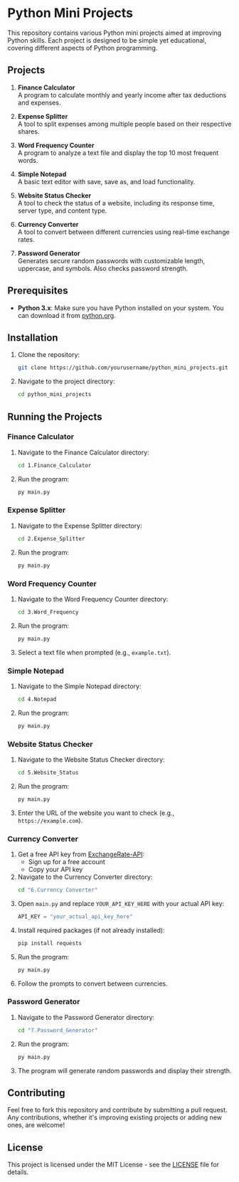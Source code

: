 # Python Mini Projects

This repository contains various Python mini projects aimed at improving Python skills. Each project is designed to be simple yet educational, covering different aspects of Python programming.

## Projects

1. **Finance Calculator**  
   A program to calculate monthly and yearly income after tax deductions and expenses.
2. **Expense Splitter**  
   A tool to split expenses among multiple people based on their respective shares.
3. **Word Frequency Counter**  
   A program to analyze a text file and display the top 10 most frequent words.
4. **Simple Notepad**  
   A basic text editor with save, save as, and load functionality.
5. **Website Status Checker**  
   A tool to check the status of a website, including its response time, server type, and content type.
6. **Currency Converter**  
   A tool to convert between different currencies using real-time exchange rates.

7. **Password Generator**  
    Generates secure random passwords with customizable length, uppercase, and symbols. Also checks password strength.

## Prerequisites

- **Python 3.x**: Make sure you have Python installed on your system. You can download it from [python.org](https://www.python.org/downloads/).

## Installation

1. Clone the repository:
    ```sh
    git clone https://github.com/yourusername/python_mini_projects.git
    ```
2. Navigate to the project directory:
    ```sh
    cd python_mini_projects
    ```

## Running the Projects

### Finance Calculator

1. Navigate to the Finance Calculator directory:
    ```sh
    cd 1.Finance_Calculator
    ```
2. Run the program:
    ```sh
    py main.py
    ```

### Expense Splitter

1. Navigate to the Expense Splitter directory:
    ```sh
    cd 2.Expense_Splitter
    ```
2. Run the program:
    ```sh
    py main.py
    ```

### Word Frequency Counter

1. Navigate to the Word Frequency Counter directory:
    ```sh
    cd 3.Word_Frequency
    ```
2. Run the program:
    ```sh
    py main.py
    ```
3. Select a text file when prompted (e.g., `example.txt`).

### Simple Notepad

1. Navigate to the Simple Notepad directory:
    ```sh
    cd 4.Notepad
    ```
2. Run the program:
    ```sh
    py main.py
    ```

### Website Status Checker

1. Navigate to the Website Status Checker directory:
    ```sh
    cd 5.Website_Status
    ```
2. Run the program:
    ```sh
    py main.py
    ```
3. Enter the URL of the website you want to check (e.g., `https://example.com`).

### Currency Converter

1. Get a free API key from [ExchangeRate-API](https://app.exchangerate-api.com/):
   - Sign up for a free account
   - Copy your API key
2. Navigate to the Currency Converter directory:
    ```sh
    cd "6.Currency Converter"
    ```
3. Open `main.py` and replace `YOUR_API_KEY_HERE` with your actual API key:
    ```python
    API_KEY = "your_actual_api_key_here"
    ```
4. Install required packages (if not already installed):
    ```sh
    pip install requests
    ```
5. Run the program:
    ```sh
    py main.py
    ```
6. Follow the prompts to convert between currencies.

### Password Generator

1. Navigate to the Password Generator directory:
    ```sh
    cd "7.Password_Generator"
    ```
2. Run the program:
    ```sh
    py main.py
    ```
3. The program will generate random passwords and display their strength.

## Contributing

Feel free to fork this repository and contribute by submitting a pull request. Any contributions, whether it's improving existing projects or adding new ones, are welcome!

## License

This project is licensed under the MIT License - see the [LICENSE](LICENSE) file for details.
